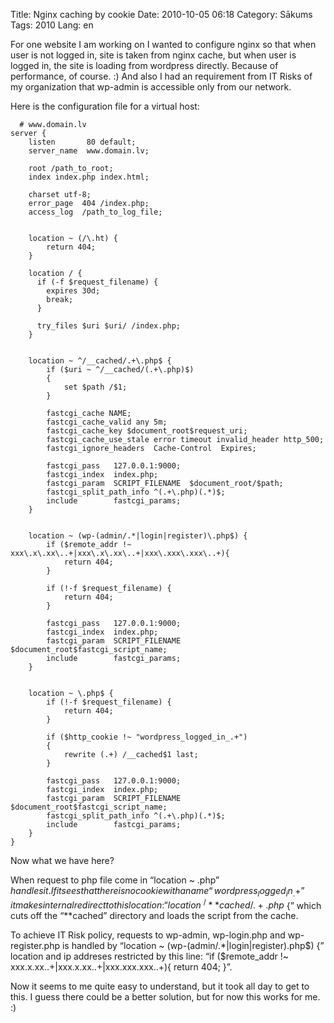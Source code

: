 Title: Nginx caching by cookie
Date: 2010-10-05 06:18
Category: Sākums
Tags: 2010
Lang: en

For one website I am working on I wanted to configure nginx so that when user is not logged in, site is taken from nginx cache, but when user is logged in, the site is loading from wordpress directly. Because of performance, of course. :) And also I had an requirement from IT Risks of my organization that wp-admin is accessible only from our network.

Here is the configuration file for a virtual host:

```
  # www.domain.lv
server {
    listen       80 default;
    server_name  www.domain.lv;

    root /path_to_root;
    index index.php index.html;

    charset utf-8;
    error_page  404 /index.php;
    access_log  /path_to_log_file;


    location ~ (/\.ht) {
        return 404;
    }

    location / {
      if (-f $request_filename) {
        expires 30d;
        break;
      }

      try_files $uri $uri/ /index.php;
    }


    location ~ ^/__cached/.+\.php$ {
        if ($uri ~ ^/__cached/(.+\.php)$)
        {
            set $path /$1;
        }

        fastcgi_cache NAME;
        fastcgi_cache_valid any 5m;
        fastcgi_cache_key $document_root$request_uri;
        fastcgi_cache_use_stale error timeout invalid_header http_500;
        fastcgi_ignore_headers  Cache-Control  Expires;

        fastcgi_pass   127.0.0.1:9000;
        fastcgi_index  index.php;
        fastcgi_param  SCRIPT_FILENAME  $document_root/$path;
        fastcgi_split_path_info ^(.+\.php)(.*)$;
        include        fastcgi_params;
    }


    location ~ (wp-(admin/.*|login|register)\.php$) {
        if ($remote_addr !~ xxx\.x\.xx\..+|xxx\.x\.xx\..+|xxx\.xxx\.xxx\..+){
            return 404;
        }

        if (!-f $request_filename) {
            return 404;
        }

        fastcgi_pass   127.0.0.1:9000;
        fastcgi_index  index.php;
        fastcgi_param  SCRIPT_FILENAME  $document_root$fastcgi_script_name;
        include        fastcgi_params;
    }


    location ~ \.php$ {
        if (!-f $request_filename) {
            return 404;
        }

        if ($http_cookie !~ "wordpress_logged_in_.+")
        {
            rewrite (.+) /__cached$1 last;
        }

        fastcgi_pass   127.0.0.1:9000;
        fastcgi_index  index.php;
        fastcgi_param  SCRIPT_FILENAME  $document_root$fastcgi_script_name;
        fastcgi_split_path_info ^(.+\.php)(.*)$;
        include        fastcgi_params;
    }
}
```

Now what we have here?

When request to php file come in “location ~ .php$” handles it. If it sees that there is no cookie with a name “wordpress_logged_in_.+” it makes internal redirect to this location: “location ~ ^/**cached/.+.php$ {” which cuts off the “**cached” directory and loads the script from the cache.

To achieve IT Risk policy, requests to wp-admin, wp-login.php and wp-register.php is handled by “location ~ (wp-(admin/.*|login|register).php$) {” location and ip addreses restricted by this line: “if ($remote_addr !~ xxx.x.xx..+|xxx.x.xx..+|xxx.xxx.xxx..+){ return 404; }”.

Now it seems to me quite easy to understand, but it took all day to get to this. I guess there could be a better solution, but for now this works for me. :)
